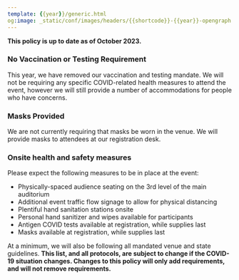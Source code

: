 ```yaml
---
template: {{year}}/generic.html
og:image: _static/conf/images/headers/{{shortcode}}-{{year}}-opengraph.jpg
---
```



**This policy is up to date as of October 2023.**

### No Vaccination or Testing Requirement

This year, we have removed our vaccination and testing mandate. We will not be requiring any specific COVID-related health measures to attend the event, however we will still provide a number of accommodations for people who have concerns.

### Masks Provided

We are not currently requiring that masks be worn in the venue. We will provide masks to attendees at our registration desk.

### Onsite health and safety measures

Please expect the following measures to be in place at the event:

* Physically-spaced audience seating on the 3rd level of the main auditorium
* Additional event traffic flow signage to allow for physical distancing
* Plentiful hand sanitation stations onsite
* Personal hand sanitizer and wipes available for participants
* Antigen COVID tests available at registration, while supplies last
* Masks available at registration, while supplies last

At a minimum, we will also be following all mandated venue and state guidelines. **This list, and all protocols, are subject to change if the COVID-19 situation changes. Changes to this policy will only add requirements, and will not remove requirements.**
